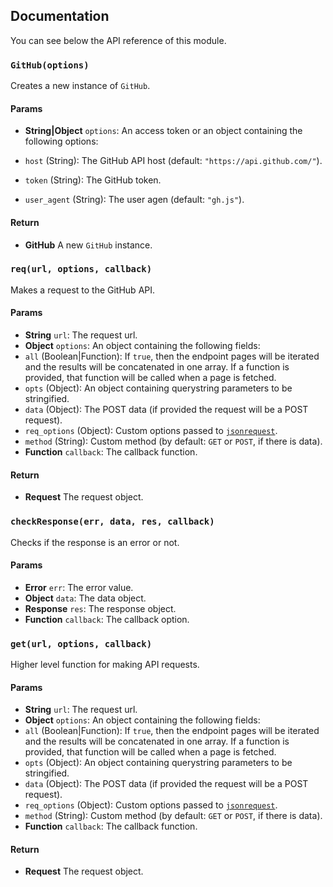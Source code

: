 ## Documentation

You can see below the API reference of this module.

### `GitHub(options)`
Creates a new instance of `GitHub`.

#### Params

- **String|Object** `options`: An access token or an object containing the following options:

 - `host` (String): The GitHub API host (default: `"https://api.github.com/"`).
 - `token` (String): The GitHub token.
 - `user_agent` (String): The user agen (default: `"gh.js"`).

#### Return
- **GitHub** A new `GitHub` instance.

### `req(url, options, callback)`
Makes a request to the GitHub API.

#### Params

- **String** `url`: The request url.
- **Object** `options`: An object containing the following fields:
 - `all` (Boolean|Function): If `true`, then the endpoint pages will be
   iterated and the results will be concatenated in one array. If a function
   is provided, that function will be called when a page is fetched.
 - `opts` (Object): An object containing querystring parameters to be stringified.
 - `data` (Object): The POST data (if provided the request will be a POST request).
 - `req_options` (Object): Custom options passed to [`jsonrequest`](https://github.com/IonicaBizau/jsonrequest).
 - `method` (String): Custom method (by default: `GET` or `POST`, if there is data).
- **Function** `callback`: The callback function.

#### Return
- **Request** The request object.

### `checkResponse(err, data, res, callback)`
Checks if the response is an error or not.

#### Params

- **Error** `err`: The error value.
- **Object** `data`: The data object.
- **Response** `res`: The response object.
- **Function** `callback`: The callback option.

### `get(url, options, callback)`
Higher level function for making API requests.

#### Params

- **String** `url`: The request url.
- **Object** `options`: An object containing the following fields:
 - `all` (Boolean|Function): If `true`, then the endpoint pages will be
   iterated and the results will be concatenated in one array. If a function
   is provided, that function will be called when a page is fetched.
 - `opts` (Object): An object containing querystring parameters to be stringified.
 - `data` (Object): The POST data (if provided the request will be a POST request).
 - `req_options` (Object): Custom options passed to [`jsonrequest`](https://github.com/IonicaBizau/jsonrequest).
 - `method` (String): Custom method (by default: `GET` or `POST`, if there is data).
- **Function** `callback`: The callback function.

#### Return
- **Request** The request object.


